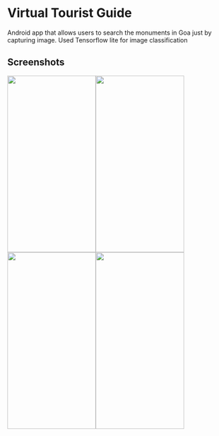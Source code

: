 # Virtual Tourist Guide

Android app that allows users to search the monuments in Goa just by capturing image.
Used Tensorflow lite for image classification

## Screenshots
<img src="https://github.com/prathamesh22davande/VirtualTouristGuide/blob/master/1.jfif" data-canonical- width="200" height="400"/><img src="https://github.com/prathamesh22davande/VirtualTouristGuide/blob/master/2.jfif" data-canonical- width="200" height="400" /><img src="https://github.com/prathamesh22davande/VirtualTouristGuide/blob/master/3.jfif" data-canonical- width="200" height="400" /><img src="https://github.com/prathamesh22davande/VirtualTouristGuide/blob/master/4.jfif" data-canonical- width="200" height="400" />





